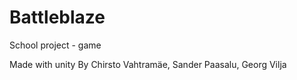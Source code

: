 # Battleblaze
School project - game


Made with unity
By Chirsto Vahtramäe, Sander Paasalu, Georg Vilja

